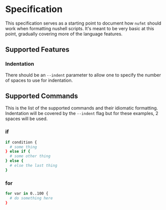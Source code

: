 # Specification

This specification serves as a starting point to document how `nufmt` should work when formatting nushell scripts. It's meant to be very basic at this point, gradually covering more of the language features.


## Supported Features

### Indentation

There should be an `--indent` parameter to allow one to specify the number of spaces to use for indentation.

## Supported Commands

This is the list of the supported commands and their idiomatic formatting. Indentation will be covered by the `--indent` flag but for these examples, 2 spaces will be used.

### if

```bash
if condition {
  # some thing
} else if {
  # some other thing
} else {
  # else the last thing
}
```

### for

```bash
for var in 0..100 {
  # do something here
}
```